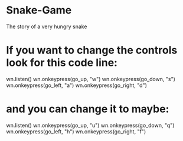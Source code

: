 # Snake-Game
The story of a very hungry snake 

# If you want to change the controls look for this code line:

wn.listen()
wn.onkeypress(go_up, "w")
wn.onkeypress(go_down, "s")
wn.onkeypress(go_left, "a")
wn.onkeypress(go_right, "d")

# and you can change it to maybe:

wn.listen()
wn.onkeypress(go_up, "u")
wn.onkeypress(go_down, "q")
wn.onkeypress(go_left, "h")
wn.onkeypress(go_right, "f")
